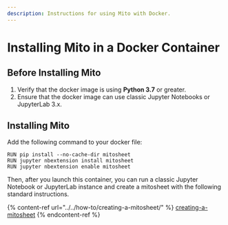 ```yaml
---
description: Instructions for using Mito with Docker.
---
```


# Installing Mito in a Docker Container

## Before Installing Mito

1. Verify that the docker image is using **Python 3.7** or greater.
2. Ensure that the docker image can use classic Jupyter Notebooks or JupyterLab 3.x.

## Installing Mito

Add the following command to your docker file:

```
RUN pip install --no-cache-dir mitosheet
RUN jupyter nbextension install mitosheet
RUN jupyter nbextension enable mitosheet
```

Then, after you launch this container, you can run a classic Jupyter Notebook or JupyterLab instance and create a mitosheet with the following standard instructions.

{% content-ref url="../../how-to/creating-a-mitosheet/" %}
[creating-a-mitosheet](../../how-to/creating-a-mitosheet/)
{% endcontent-ref %}
